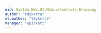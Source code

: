 ```yaml
---
uid: System.Web.UI.MobileControls.Wrapping
author: "tdykstra"
ms.author: "tdykstra"
manager: "wpickett"
---
```

